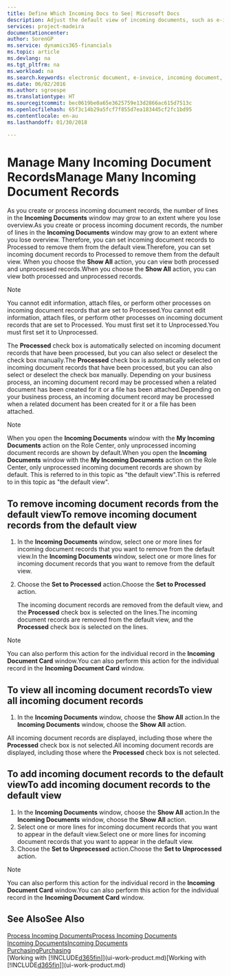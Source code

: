 ```yaml
---
title: Define Which Incoming Docs to See| Microsoft Docs
description: Adjust the default view of incoming documents, such as e-invoices, to improve your overview of processed and unprocessed records.
services: project-madeira
documentationcenter: 
author: SorenGP
ms.service: dynamics365-financials
ms.topic: article
ms.devlang: na
ms.tgt_pltfrm: na
ms.workload: na
ms.search.keywords: electronic document, e-invoice, incoming document, OCR, ecommerce, document exchange, import invoice
ms.date: 06/02/2016
ms.author: sgroespe
ms.translationtype: HT
ms.sourcegitcommit: bec0619be0a65e3625759e13d2866ac615d7513c
ms.openlocfilehash: 65f3c14b29a5fcf7f855d7ea183445cf2fc1bd95
ms.contentlocale: en-au
ms.lasthandoff: 01/30/2018

---
```

# <a name="manage-many-incoming-document-records"></a><span data-ttu-id="ff09b-103">Manage Many Incoming Document Records</span><span class="sxs-lookup"><span data-stu-id="ff09b-103">Manage Many Incoming Document Records</span></span>
<span data-ttu-id="ff09b-104">As you create or process incoming document records, the number of lines in the **Incoming Documents** window may grow to an extent where you lose overview.</span><span class="sxs-lookup"><span data-stu-id="ff09b-104">As you create or process incoming document records, the number of lines in the **Incoming Documents** window may grow to an extent where you lose overview.</span></span> <span data-ttu-id="ff09b-105">Therefore, you can set incoming document records to Processed to remove them from the default view.</span><span class="sxs-lookup"><span data-stu-id="ff09b-105">Therefore, you can set incoming document records to Processed to remove them from the default view.</span></span> <span data-ttu-id="ff09b-106">When you choose the **Show All** action, you can view both processed and unprocessed records.</span><span class="sxs-lookup"><span data-stu-id="ff09b-106">When you choose the **Show All** action, you can view both processed and unprocessed records.</span></span>

> [!NOTE]  
>   <span data-ttu-id="ff09b-107">You cannot edit information, attach files, or perform other processes on incoming document records that are set to Processed.</span><span class="sxs-lookup"><span data-stu-id="ff09b-107">You cannot edit information, attach files, or perform other processes on incoming document records that are set to Processed.</span></span> <span data-ttu-id="ff09b-108">You must first set it to Unprocessed.</span><span class="sxs-lookup"><span data-stu-id="ff09b-108">You must first set it to Unprocessed.</span></span>

<span data-ttu-id="ff09b-109">The **Processed** check box is automatically selected on incoming document records that have been processed, but you can also select or deselect the check box manually.</span><span class="sxs-lookup"><span data-stu-id="ff09b-109">The **Processed** check box is automatically selected on incoming document records that have been processed, but you can also select or deselect the check box manually.</span></span> <span data-ttu-id="ff09b-110">Depending on your business process, an incoming document record may be processed when a related document has been created for it or a file has been attached.</span><span class="sxs-lookup"><span data-stu-id="ff09b-110">Depending on your business process, an incoming document record may be processed when a related document has been created for it or a file has been attached.</span></span>

> [!NOTE]  
>   <span data-ttu-id="ff09b-111">When you open the **Incoming Documents** window with the **My Incoming Documents** action on the Role Center, only unprocessed incoming document records are shown by default.</span><span class="sxs-lookup"><span data-stu-id="ff09b-111">When you open the **Incoming Documents** window with the **My Incoming Documents** action on the Role Center, only unprocessed incoming document records are shown by default.</span></span> <span data-ttu-id="ff09b-112">This is referred to in this topic as "the default view".</span><span class="sxs-lookup"><span data-stu-id="ff09b-112">This is referred to in this topic as "the default view".</span></span>

## <a name="to-remove-incoming-document-records-from-the-default-view"></a><span data-ttu-id="ff09b-113">To remove incoming document records from the default view</span><span class="sxs-lookup"><span data-stu-id="ff09b-113">To remove incoming document records from the default view</span></span>
1. <span data-ttu-id="ff09b-114">In the **Incoming Documents** window, select one or more lines for incoming document records that you want to remove from the default view.</span><span class="sxs-lookup"><span data-stu-id="ff09b-114">In the **Incoming Documents** window, select one or more lines for incoming document records that you want to remove from the default view.</span></span>
2. <span data-ttu-id="ff09b-115">Choose the **Set to Processed** action.</span><span class="sxs-lookup"><span data-stu-id="ff09b-115">Choose the **Set to Processed** action.</span></span>

    <span data-ttu-id="ff09b-116">The incoming document records are removed from the default view, and the **Processed** check box is selected on the lines.</span><span class="sxs-lookup"><span data-stu-id="ff09b-116">The incoming document records are removed from the default view, and the **Processed** check box is selected on the lines.</span></span>

> [!NOTE]  
>   <span data-ttu-id="ff09b-117">You can also perform this action for the individual record in the **Incoming Document Card** window.</span><span class="sxs-lookup"><span data-stu-id="ff09b-117">You can also perform this action for the individual record in the **Incoming Document Card** window.</span></span>

## <a name="to-view-all-incoming-document-records"></a><span data-ttu-id="ff09b-118">To view all incoming document records</span><span class="sxs-lookup"><span data-stu-id="ff09b-118">To view all incoming document records</span></span>
1. <span data-ttu-id="ff09b-119">In the **Incoming Documents** window, choose the **Show All** action.</span><span class="sxs-lookup"><span data-stu-id="ff09b-119">In the **Incoming Documents** window, choose the **Show All** action.</span></span>

<span data-ttu-id="ff09b-120">All incoming document records are displayed, including those where the **Processed** check box is not selected.</span><span class="sxs-lookup"><span data-stu-id="ff09b-120">All incoming document records are displayed, including those where the **Processed** check box is not selected.</span></span>

## <a name="to-add-incoming-document-records-to-the-default-view"></a><span data-ttu-id="ff09b-121">To add incoming document records to the default view</span><span class="sxs-lookup"><span data-stu-id="ff09b-121">To add incoming document records to the default view</span></span>
1. <span data-ttu-id="ff09b-122">In the **Incoming Documents** window, choose the **Show All** action.</span><span class="sxs-lookup"><span data-stu-id="ff09b-122">In the **Incoming Documents** window, choose the **Show All** action.</span></span>
2. <span data-ttu-id="ff09b-123">Select one or more lines for incoming document records that you want to appear in the default view.</span><span class="sxs-lookup"><span data-stu-id="ff09b-123">Select one or more lines for incoming document records that you want to appear in the default view.</span></span>
3. <span data-ttu-id="ff09b-124">Choose the **Set to Unprocessed** action.</span><span class="sxs-lookup"><span data-stu-id="ff09b-124">Choose the **Set to Unprocessed** action.</span></span>  

> [!NOTE]  
>   <span data-ttu-id="ff09b-125">You can also perform this action for the individual record in the **Incoming Document Card** window.</span><span class="sxs-lookup"><span data-stu-id="ff09b-125">You can also perform this action for the individual record in the **Incoming Document Card** window.</span></span>

## <a name="see-also"></a><span data-ttu-id="ff09b-126">See Also</span><span class="sxs-lookup"><span data-stu-id="ff09b-126">See Also</span></span>
[<span data-ttu-id="ff09b-127">Process Incoming Documents</span><span class="sxs-lookup"><span data-stu-id="ff09b-127">Process Incoming Documents</span></span>](across-process-income-documents.md)  
[<span data-ttu-id="ff09b-128">Incoming Documents</span><span class="sxs-lookup"><span data-stu-id="ff09b-128">Incoming Documents</span></span>](across-income-documents.md)  
[<span data-ttu-id="ff09b-129">Purchasing</span><span class="sxs-lookup"><span data-stu-id="ff09b-129">Purchasing</span></span>](purchasing-manage-purchasing.md)  
<span data-ttu-id="ff09b-130">[Working with [!INCLUDE[d365fin](includes/d365fin_md.md)]](ui-work-product.md)</span><span class="sxs-lookup"><span data-stu-id="ff09b-130">[Working with [!INCLUDE[d365fin](includes/d365fin_md.md)]](ui-work-product.md)</span></span>


